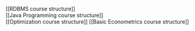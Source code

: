[[RDBMS course structure]]    
[[Java Programming course structure]]   
[[Optimization course structure]]
[[Basic Econometrics course structure]]
   
   
